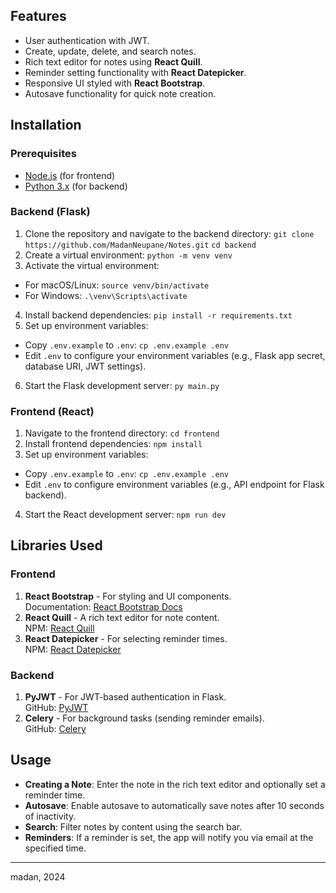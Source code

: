 ## Features
- User authentication with JWT.
- Create, update, delete, and search notes.
- Rich text editor for notes using **React Quill**.
- Reminder setting functionality with **React Datepicker**.
- Responsive UI styled with **React Bootstrap**.
- Autosave functionality for quick note creation.

## Installation

### Prerequisites
- [Node.js](https://nodejs.org/) (for frontend)
- [Python 3.x](https://www.python.org/downloads/) (for backend)


### Backend (Flask)
1. Clone the repository and navigate to the backend directory:
`git clone https://github.com/MadanNeupane/Notes.git`
`cd backend`
2. Create a virtual environment:
`python -m venv venv`
3. Activate the virtual environment:
- For macOS/Linux:
`source venv/bin/activate`
- For Windows:
`.\venv\Scripts\activate`
4. Install backend dependencies:
`pip install -r requirements.txt`
5. Set up environment variables:
- Copy `.env.example` to `.env`:
`cp .env.example .env`
- Edit `.env` to configure your environment variables (e.g., Flask app secret, database URI, JWT settings).
6. Start the Flask development server:
`py main.py`

### Frontend (React)
1. Navigate to the frontend directory:
`cd frontend`
2. Install frontend dependencies:
`npm install`
3. Set up environment variables:
- Copy `.env.example` to `.env`:
`cp .env.example .env`
- Edit `.env` to configure environment variables (e.g., API endpoint for Flask backend).
4. Start the React development server:
`npm run dev`

## Libraries Used
### Frontend
1.  **React Bootstrap** - For styling and UI components.\
Documentation: [React Bootstrap Docs](https://react-bootstrap.netlify.app/docs/getting-started/introduction)
2.  **React Quill** - A rich text editor for note content.\
NPM: [React Quill](https://www.npmjs.com/package/react-quill)
3.  **React Datepicker** - For selecting reminder times.\
NPM: [React Datepicker](https://www.npmjs.com/package/react-datepicker)

### Backend
1.  **PyJWT** - For JWT-based authentication in Flask.\
GitHub: [PyJWT](https://github.com/jpadilla/pyjwt)
2.  **Celery** - For background tasks (sending reminder emails).\
GitHub: [Celery](https://github.com/celery/celery)

## Usage
-  **Creating a Note**: Enter the note in the rich text editor and optionally set a reminder time.
-  **Autosave**: Enable autosave to automatically save notes after 10 seconds of inactivity.
-  **Search**: Filter notes by content using the search bar.
-  **Reminders**: If a reminder is set, the app will notify you via email at the specified time.

----
madan, 2024